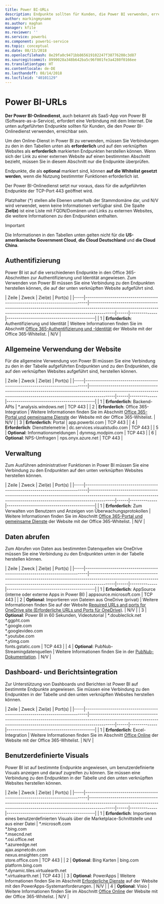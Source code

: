 ```yaml
---
title: Power BI-URLs
description: Endpunkte sollten für Kunden, die Power BI verwenden, erreichbar sein.
author: markingmyname
ms.author: maghan
manager: kfile
ms.reviewer: ''
ms.service: powerbi
ms.component: powerbi-service
ms.topic: conceptual
ms.date: 08/13/2018
ms.openlocfilehash: 8e29fa0c9471bb865619102247f38776208c3d87
ms.sourcegitcommit: 8990028a348b642ba5c96f001fe3a4280f0166ee
ms.translationtype: HT
ms.contentlocale: de-DE
ms.lasthandoff: 08/14/2018
ms.locfileid: "40101129"
---
```

# <a name="power-bi-urls"></a>Power BI-URLs

**Der Power BI-Onlinedienst**, auch bekannt als SaaS-App von Power BI (Software-as-a-Service), erfordert eine Verbindung mit dem Internet. Die unten aufgeführten Endpunkte sollten für Kunden, die den Power BI-Onlinedienst verwenden, erreichbar sein.

Um den Online-Dienst in Power BI zu verwenden, müssen Sie Verbindungen zu den in den Tabellen unten als **erforderlich** und auf den verknüpften Websites als **erforderlich** markierten Endpunkten herstellen können. Wenn sich der Link zu einer externen Website auf einen bestimmten Abschnitt bezieht, müssen Sie in diesem Abschnitt nur die Endpunkte überprüfen.

Endpunkte, die als **optional** markiert sind, können **auf die Whitelist gesetzt werden**, wenn die Nutzung bestimmter Funktionen erforderlich ist.

Der Power BI-Onlinedienst setzt nur voraus, dass für die aufgeführten Endpunkte der TCP-Port 443 geöffnet wird.

Platzhalter (*) stellen alle Ebenen unterhalb der Stammdomäne dar, und N/V wird verwendet, wenn keine Informationen verfügbar sind. Die Spalte **Ziel(e)** ist eine Liste mit FQDN/Domänen und Links zu externen Websites, die weitere Informationen zu den Endpunkten enthalten.

>[!Important]
>Die Informationen in den Tabellen unten gelten nicht für die **US-amerikanische Government Cloud**, **die Cloud Deutschland** und **die Cloud China**.

## <a name="authentication"></a>Authentifizierung

Power BI ist auf die verschiedenen Endpunkte in den Office 365-Abschnitten zur Authentifizierung und Identität angewiesen. Zum Verwenden von Power BI müssen Sie eine Verbindung zu den Endpunkten herstellen können, die auf der unten verknüpften Website aufgeführt sind.

| Zeile | Zweck | Ziel(e) | Port(s) |
|-----|-------------------------------------------------------------------------------|-------------------------------------------------------------------------------------------------------------------------------------------------------------------------|------|--------------|---------------------------------------------|
| 1 | **Erforderlich**: Authentifizierung und Identität | Weitere Informationen finden Sie im Abschnitt [Office 365-Authentifizierung und -Identität](https://support.office.com/article/Office-365-URLs-and-IP-address-ranges-8548a211-3fe7-47cb-abb1-355ea5aa88a2#bkmk_identity) der Website mit der Office 365-Whitelist. | N/V |

## <a name="general-site-usage"></a>Allgemeine Verwendung der Website

Für die allgemeine Verwendung von Power BI müssen Sie eine Verbindung zu den in der Tabelle aufgeführten Endpunkten und zu den Endpunkten, die auf den verknüpften Websites aufgeführt sind, herstellen können.

| Zeile | Zweck | Ziel(e) | Port(s) |
|-----|-------------------------------------------------------------------------------|-------------------------------------------------------------------------------------------------------------------------------------------------------------------------|------|--------------|---------------------------------------------|
| 1 | **Erforderlich**: Backend-APIs | *.analysis.windows.net | TCP 443 |
| 2 | **Erforderlich**: Office 365-Integration | Weitere Informationen finden Sie im Abschnitt [Office 365-Portal und gemeinsame Dienste](https://support.office.com/article/Office-365-URLs-and-IP-address-ranges-8548a211-3fe7-47cb-abb1-355ea5aa88a2#bkmk_portal-identity) der Website mit der Office 365-Whitelist. | N/V |
| 3 | **Erforderlich**: Portal | app.powerbi.com | TCP 443 |
| 4 | **Erforderlich**: Diensttelemetrie | dc.services.visualstudio.com | TCP 443 |
| 5 | **Optional**: Informationsmeldungen | dynmsg.modpim.com | TCP 443 |
| 6 | **Optional**: NPS-Umfragen | nps.onyx.azure.net | TCP 443 |

## <a name="administration"></a>Verwaltung

Zum Ausführen administrativer Funktionen in Power BI müssen Sie eine Verbindung zu den Endpunkten auf den unten verknüpften Websites herstellen können.

| Zeile | Zweck | Ziel(e) | Port(s) |
|-----|-------------------------------------------------------------------------------|-------------------------------------------------------------------------------------------------------------------------------------------------------------------------|------|--------------|---------------------------------------------|
| 1 | **Erforderlich**: Zum Verwalten von Benutzern und Anzeigen von Überwachungsprotokollen | Weitere Informationen finden Sie im Abschnitt [Office 365-Portal und gemeinsame Dienste](https://support.office.com/article/Office-365-URLs-and-IP-address-ranges-8548a211-3fe7-47cb-abb1-355ea5aa88a2#bkmk_portal-identity) der Website mit der Office 365-Whitelist. | N/V |

## <a name="get-data"></a>Daten abrufen

Zum Abrufen von Daten aus bestimmten Datenquellen wie OneDrive müssen Sie eine Verbindung zu den Endpunkten unten in der Tabelle herstellen können.

| Zeile | Zweck | Ziel(e) | Port(s) |
|-----|-------------------------------------------------------------------------------|-------------------------------------------------------------------------------------------------------------------------------------------------------------------------|------|--------------|---------------------------------------------|
| 1 | **Erforderlich**: AppSource (interne oder externe Apps in Power BI) | appsource.microsoft.com | TCP 443 |
| 2 | **Optional**: Importieren von Dateien aus OneDrive (privat) | Weitere Informationen finden Sie auf der Website [Required URLs and ports for OneDrive site (Erforderliche URLs und Ports für OneDrive)](https://support.office.com/en-ie/article/required-urls-and-ports-for-onedrive-ce15d2cc-52ef-42cd-b738-d9c6f9b03f3a). | N/V |
| 3 | **Optional**: Power BI in 60 Sekunden, Videotutorial | *.doubleclick.net </br> *.ggpht.com </br> *.google.com </br> *.googlevideo.com </br> *.youtube.com </br> *.ytimg.com </br> fonts.gstatic.com | TCP 443 |
| 4 | **Optional**: PubNub-Streamingdatenquellen | Weitere Informationen finden Sie in der [PubNub-Dokumentation](https://support.pubnub.com/support/solutions/articles/14000043522). | N/V |

## <a name="dashboard-and-report-integration"></a>Dashboard- und Berichtsintegration 

Zur Unterstützung von Dashboards und Berichten ist Power BI auf bestimmte Endpunkte angewiesen. Sie müssen eine Verbindung zu den Endpunkten in der Tabelle und den unten verknüpften Websites herstellen können.

| Zeile | Zweck | Ziel(e) | Port(s) |
|-----|-------------------------------------------------------------------------------|-------------------------------------------------------------------------------------------------------------------------------------------------------------------------|------|--------------|---------------------------------------------|
| 1 | **Erforderlich**: Excel-Integration | Weitere Informationen finden Sie im Abschnitt [Office Online](https://support.office.com/article/Office-365-URLs-and-IP-address-ranges-8548a211-3fe7-47cb-abb1-355ea5aa88a2#bkmk_officeonline) der Website mit der Office 365-Whitelist. | N/V |

## <a name="custom-visuals"></a>Benutzerdefinierte Visuals

Power BI ist auf bestimmte Endpunkte angewiesen, um benutzerdefinierte Visuals anzeigen und darauf zugreifen zu können. Sie müssen eine Verbindung zu den Endpunkten in der Tabelle und den unten verknüpften Websites herstellen können.

| Zeile | Zweck | Ziel(e) | Port(s) |
|-----|-------------------------------------------------------------------------------|-------------------------------------------------------------------------------------------------------------------------------------------------------------------------|------|--------------|---------------------------------------------|
| 1 | **Erforderlich**: Importieren eines benutzerdefinierten Visuals über die Marketplace-Schnittstelle und aus einer Datei | *.microsoft.com </br> *.bing.com </br> *.msecnd.net </br> *.osi.office.net </br> *.azureedge.net </br> ajax.aspnetcdn.com </br> nexus.ensighten.com </br> store.office.com | TCP 443 |
| 2 | **Optional**: Bing Karten | bing.com </br> platform.bing.com </br> *.dynamic.tiles.virtualearth.net </br> *.virtualearth.net | TCP 443 |
| 3 | **Optional**: PowerApps | Weitere Informationen finden Sie im Abschnitt [Erforderliche Dienste](https://docs.microsoft.com/powerapps/maker/canvas-apps/limits-and-config#required-services) auf der Website mit den PowerApps-Systemanforderungen. | N/V |
| 4 | **Optional**: Visio | Weitere Informationen finden Sie im Abschnitt [Office Online](https://support.office.com/article/Office-365-URLs-and-IP-address-ranges-8548a211-3fe7-47cb-abb1-355ea5aa88a2#bkmk_officeonline) der Website mit der Office 365-Whitelist. | N/V |